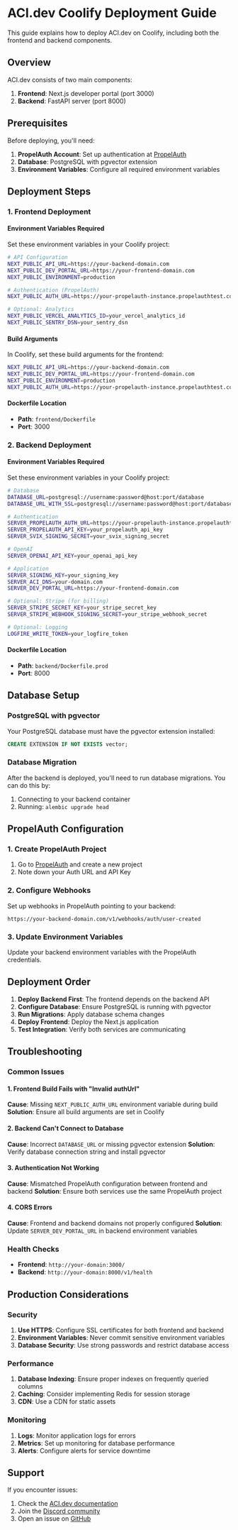 # ACI.dev Coolify Deployment Guide

This guide explains how to deploy ACI.dev on Coolify, including both the frontend and backend components.

## Overview

ACI.dev consists of two main components:
1. **Frontend**: Next.js developer portal (port 3000)
2. **Backend**: FastAPI server (port 8000)

## Prerequisites

Before deploying, you'll need:

1. **PropelAuth Account**: Set up authentication at [PropelAuth](https://propelauth.com/)
2. **Database**: PostgreSQL with pgvector extension
3. **Environment Variables**: Configure all required environment variables

## Deployment Steps

### 1. Frontend Deployment

#### Environment Variables Required

Set these environment variables in your Coolify project:

```bash
# API Configuration
NEXT_PUBLIC_API_URL=https://your-backend-domain.com
NEXT_PUBLIC_DEV_PORTAL_URL=https://your-frontend-domain.com
NEXT_PUBLIC_ENVIRONMENT=production

# Authentication (PropelAuth)
NEXT_PUBLIC_AUTH_URL=https://your-propelauth-instance.propelauthtest.com

# Optional: Analytics
NEXT_PUBLIC_VERCEL_ANALYTICS_ID=your_vercel_analytics_id
NEXT_PUBLIC_SENTRY_DSN=your_sentry_dsn
```

#### Build Arguments

In Coolify, set these build arguments for the frontend:

```bash
NEXT_PUBLIC_API_URL=https://your-backend-domain.com
NEXT_PUBLIC_DEV_PORTAL_URL=https://your-frontend-domain.com
NEXT_PUBLIC_ENVIRONMENT=production
NEXT_PUBLIC_AUTH_URL=https://your-propelauth-instance.propelauthtest.com
```

#### Dockerfile Location
- **Path**: `frontend/Dockerfile`
- **Port**: 3000

### 2. Backend Deployment

#### Environment Variables Required

Set these environment variables in your Coolify project:

```bash
# Database
DATABASE_URL=postgresql://username:password@host:port/database
DATABASE_URL_WITH_SSL=postgresql://username:password@host:port/database?sslmode=require

# Authentication
SERVER_PROPELAUTH_AUTH_URL=https://your-propelauth-instance.propelauthtest.com
SERVER_PROPELAUTH_API_KEY=your_propelauth_api_key
SERVER_SVIX_SIGNING_SECRET=your_svix_signing_secret

# OpenAI
SERVER_OPENAI_API_KEY=your_openai_api_key

# Application
SERVER_SIGNING_KEY=your_signing_key
SERVER_ACI_DNS=your-domain.com
SERVER_DEV_PORTAL_URL=https://your-frontend-domain.com

# Optional: Stripe (for billing)
SERVER_STRIPE_SECRET_KEY=your_stripe_secret_key
SERVER_STRIPE_WEBHOOK_SIGNING_SECRET=your_stripe_webhook_secret

# Optional: Logging
LOGFIRE_WRITE_TOKEN=your_logfire_token
```

#### Dockerfile Location
- **Path**: `backend/Dockerfile.prod`
- **Port**: 8000

## Database Setup

### PostgreSQL with pgvector

Your PostgreSQL database must have the pgvector extension installed:

```sql
CREATE EXTENSION IF NOT EXISTS vector;
```

### Database Migration

After the backend is deployed, you'll need to run database migrations. You can do this by:

1. Connecting to your backend container
2. Running: `alembic upgrade head`

## PropelAuth Configuration

### 1. Create PropelAuth Project

1. Go to [PropelAuth](https://propelauth.com/) and create a new project
2. Note down your Auth URL and API Key

### 2. Configure Webhooks

Set up webhooks in PropelAuth pointing to your backend:

```
https://your-backend-domain.com/v1/webhooks/auth/user-created
```

### 3. Update Environment Variables

Update your backend environment variables with the PropelAuth credentials.

## Deployment Order

1. **Deploy Backend First**: The frontend depends on the backend API
2. **Configure Database**: Ensure PostgreSQL is running with pgvector
3. **Run Migrations**: Apply database schema changes
4. **Deploy Frontend**: Deploy the Next.js application
5. **Test Integration**: Verify both services are communicating

## Troubleshooting

### Common Issues

#### 1. Frontend Build Fails with "Invalid authUrl"

**Cause**: Missing `NEXT_PUBLIC_AUTH_URL` environment variable during build
**Solution**: Ensure all build arguments are set in Coolify

#### 2. Backend Can't Connect to Database

**Cause**: Incorrect `DATABASE_URL` or missing pgvector extension
**Solution**: Verify database connection string and install pgvector

#### 3. Authentication Not Working

**Cause**: Mismatched PropelAuth configuration between frontend and backend
**Solution**: Ensure both services use the same PropelAuth project

#### 4. CORS Errors

**Cause**: Frontend and backend domains not properly configured
**Solution**: Update `SERVER_DEV_PORTAL_URL` in backend environment variables

### Health Checks

- **Frontend**: `http://your-domain:3000/`
- **Backend**: `http://your-domain:8000/v1/health`

## Production Considerations

### Security

1. **Use HTTPS**: Configure SSL certificates for both frontend and backend
2. **Environment Variables**: Never commit sensitive environment variables
3. **Database Security**: Use strong passwords and restrict database access

### Performance

1. **Database Indexing**: Ensure proper indexes on frequently queried columns
2. **Caching**: Consider implementing Redis for session storage
3. **CDN**: Use a CDN for static assets

### Monitoring

1. **Logs**: Monitor application logs for errors
2. **Metrics**: Set up monitoring for database performance
3. **Alerts**: Configure alerts for service downtime

## Support

If you encounter issues:

1. Check the [ACI.dev documentation](https://aci.dev/docs)
2. Join the [Discord community](https://discord.com/invite/UU2XAnfHJh)
3. Open an issue on [GitHub](https://github.com/aipotheosis-labs/aci)
